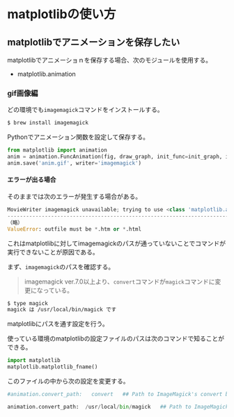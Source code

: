 # matplotlibの使い方

## matplotlibでアニメーションを保存したい

matplotlibでアニメーショｎを保存する場合、次のモジュールを使用する。

- matplotlib.animation

### gif画像編

どの環境でも`imagemagick`コマンドをインストールする。

```bash
$ brew install imagemagick
```

Pythonでアニメーション関数を設定して保存する。

```python
from matplotlib import animation
anim = animation.FuncAnimation(fig, draw_graph, init_func=init_graph, interval=100, frames=len(results))
anim.save('anim.gif', writer='imagemagick')
```

#### エラーが出る場合

そのままでは次のエラーが発生する場合がある。

```python
MovieWriter imagemagick unavailable; trying to use <class 'matplotlib.animation.HTMLWriter'> instead.
---------------------------------------------------------------------------
（略）
ValueError: outfile must be *.htm or *.html
```

これはmatplotlibに対してimagemagickのパスが通っていないことでコマンドが実行できないことが原因である。

まず、`imagemagick`のパスを確認する。
> imagemagick ver.7.0以上より、`convert`コマンドが`magick`コマンドに変更になっている。

```bash
$ type magick
magick は /usr/local/bin/magick です
```

matplotlibにパスを通す設定を行う。

使っている環境のmatplotlibの設定ファイルのパスは次のコマンドで知ることができる。

```python
import matplotlib
matplotlib.matplotlib_fname()
```

このファイルの中から次の設定を変更する。

```python
#animation.convert_path:   convert   ## Path to ImageMagick's convert binary.
```

```python
animation.convert_path:  /usr/local/bin/magick   ## Path to ImageMagick's convert binary.
```
